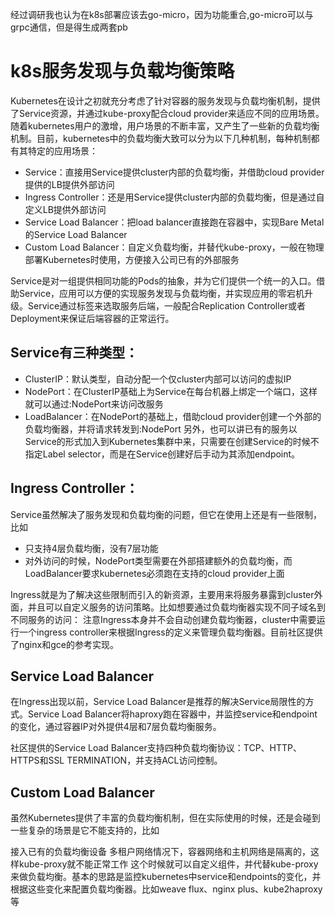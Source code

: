 经过调研我也认为在k8s部署应该去go-micro，因为功能重合,go-micro可以与grpc通信，但是得生成两套pb
# k8s服务发现与负载均衡策略
Kubernetes在设计之初就充分考虑了针对容器的服务发现与负载均衡机制，提供了Service资源，并通过kube-proxy配合cloud provider来适应不同的应用场景。随着kubernetes用户的激增，用户场景的不断丰富，又产生了一些新的负载均衡机制。目前，kubernetes中的负载均衡大致可以分为以下几种机制，每种机制都有其特定的应用场景：

- Service：直接用Service提供cluster内部的负载均衡，并借助cloud provider提供的LB提供外部访问
- Ingress Controller：还是用Service提供cluster内部的负载均衡，但是通过自定义LB提供外部访问
- Service Load Balancer：把load balancer直接跑在容器中，实现Bare Metal的Service Load Balancer
- Custom Load Balancer：自定义负载均衡，并替代kube-proxy，一般在物理部署Kubernetes时使用，方便接入公司已有的外部服务

Service是对一组提供相同功能的Pods的抽象，并为它们提供一个统一的入口。借助Service，应用可以方便的实现服务发现与负载均衡，并实现应用的零宕机升级。Service通过标签来选取服务后端，一般配合Replication Controller或者Deployment来保证后端容器的正常运行。

## Service有三种类型：

- ClusterIP：默认类型，自动分配一个仅cluster内部可以访问的虚拟IP
- NodePort：在ClusterIP基础上为Service在每台机器上绑定一个端口，这样就可以通过<NodeIP>:NodePort来访问改服务
- LoadBalancer：在NodePort的基础上，借助cloud provider创建一个外部的负载均衡器，并将请求转发到<NodeIP>:NodePort
另外，也可以讲已有的服务以Service的形式加入到Kubernetes集群中来，只需要在创建Service的时候不指定Label selector，而是在Service创建好后手动为其添加endpoint。
## Ingress Controller：
Service虽然解决了服务发现和负载均衡的问题，但它在使用上还是有一些限制，比如

- 只支持4层负载均衡，没有7层功能
- 对外访问的时候，NodePort类型需要在外部搭建额外的负载均衡，而LoadBalancer要求kubernetes必须跑在支持的cloud provider上面

Ingress就是为了解决这些限制而引入的新资源，主要用来将服务暴露到cluster外面，并且可以自定义服务的访问策略。比如想要通过负载均衡器实现不同子域名到不同服务的访问：
注意Ingress本身并不会自动创建负载均衡器，cluster中需要运行一个ingress controller来根据Ingress的定义来管理负载均衡器。目前社区提供了nginx和gce的参考实现。

## Service Load Balancer
在Ingress出现以前，Service Load Balancer是推荐的解决Service局限性的方式。Service Load Balancer将haproxy跑在容器中，并监控service和endpoint的变化，通过容器IP对外提供4层和7层负载均衡服务。

社区提供的Service Load Balancer支持四种负载均衡协议：TCP、HTTP、HTTPS和SSL TERMINATION，并支持ACL访问控制。

## Custom Load Balancer
虽然Kubernetes提供了丰富的负载均衡机制，但在实际使用的时候，还是会碰到一些复杂的场景是它不能支持的，比如

接入已有的负载均衡设备
多租户网络情况下，容器网络和主机网络是隔离的，这样kube-proxy就不能正常工作
这个时候就可以自定义组件，并代替kube-proxy来做负载均衡。基本的思路是监控kubernetes中service和endpoints的变化，并根据这些变化来配置负载均衡器。比如weave flux、nginx plus、kube2haproxy等